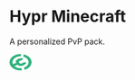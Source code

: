 # Hypr Minecraft
A personalized PvP pack.

<a href="https://modrinth.com/project/hypr-minecraft" target="blank"><img align="center" src="https://raw.githubusercontent.com/gabrielvicenteYT/modrinth-icons/refs/heads/main/Branding/Favicon/favicon.svg" alt="deqdqew" height="30" width="40" /></a>

